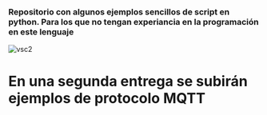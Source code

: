### Repositorio con algunos ejemplos sencillos de script en python. Para los que no tengan experiancia en la programación en este lenguaje



![vsc2](https://github.com/GRIDSEat/pythonEjercicioEscuela/assets/54413411/99336cb7-95e1-4336-a8ba-98b11181f820)

# En una segunda entrega se subirán ejemplos de protocolo MQTT
